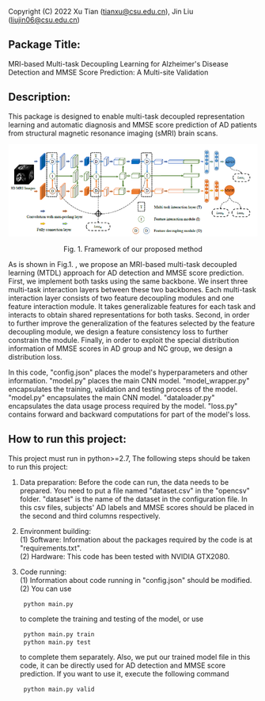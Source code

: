 Copyright (C) 2022 Xu Tian (tianxu@csu.edu.cn), Jin Liu (liujin06@csu.edu.cn)

## Package Title: 
MRI-based Multi-task Decoupling Learning for Alzheimer's Disease Detection and MMSE Score Prediction: A Multi-site Validation

## Description:   
This package is designed to enable multi-task decoupled representation learning and automatic diagnosis and MMSE score prediction of AD patients from structural magnetic resonance imaging (sMRI) brain scans.

![Framework of our proposed method](framework.png)
<p align="center">Fig. 1. Framework of our proposed method</p>

As is shown in Fig.1. , we propose an MRI-based multi-task decoupled learning (MTDL) approach for AD detection and MMSE score prediction. First, we implement both tasks using the same backbone. We insert three multi-task interaction layers between these two backbones. Each multi-task interaction layer consists of two feature decoupling modules and one feature interaction module. It takes generalizable features for each task and interacts to obtain shared representations for both tasks. Second, in order to further improve the generalization of the features selected by the feature decoupling module, we design a feature consistency loss to further constrain the module. Finally, in order to exploit the special distribution information of MMSE scores in AD group and NC group, we design a distribution loss.

In this code, "config.json" places the model's hyperparameters and other information. "model.py" places the main CNN model. "model_wrapper.py" encapsulates the training, validation and testing process of the model. "model.py" encapsulates the main CNN model. "dataloader.py" encapsulates the data usage process required by the model. "loss.py" contains forward and backward computations for part of the model's loss.

## How to run this project:
This project must run in python>=2.7, The following steps should be taken to run this project:

1. Data preparation: Before the code can run, the data needs to be prepared. You need to put a file named "dataset.csv" in the "opencsv" folder. "dataset" is the name of the dataset in the configuration file. In this csv files, subjects' AD labels and MMSE scores should be placed in the second and third columns respectively.

2. Environment building:  
    (1) Software: Information about the packages required by the code is at "requirements.txt".   
    (2) Hardware: This code has been tested with NVIDIA GTX2080.
   
3. Code running:    
    (1) Information about code running in "config.json" should be modified.   
    (2) You can use         
    
        python main.py   
      
   to complete the training and testing of the model, or use  

        python main.py train     
        python main.py test
      
   to complete them separately. 
   Also, we put our trained model file in this code, it can be directly used for AD detection and MMSE score prediction. If you want to use it, execute the following command

        python main.py valid
